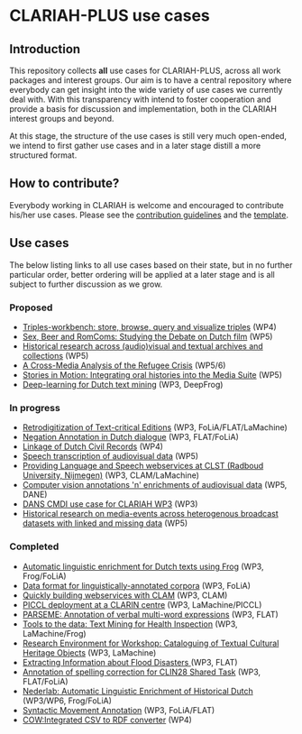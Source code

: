 # CLARIAH-PLUS use cases

## Introduction

This repository collects **all** use cases for CLARIAH-PLUS, across all work
packages and interest groups. Our aim is to have a central repository where
everybody can get insight into the wide variety of use cases we currently deal
with. With this transparency with intend to foster cooperation and provide a basis
for discussion and implementation, both in the CLARIAH interest groups and beyond.

At this stage, the structure of the use cases is still very much open-ended, we
intend to first gather use cases and in a later stage distill a more structured
format.

## How to contribute?

Everybody working in CLARIAH is welcome and encouraged to contribute his/her
use cases. Please see the [contribution guidelines](CONTRIBUTING.md) and the [template](TEMPLATE.md).

## Use cases

The below listing links to all use cases based on their state, but in no further particular order, better ordering will be applied at a later stage and is all subject to further discussion as we grow.

### Proposed

* [Triples-workbench: store, browse, query and visualize triples](cases/triples-workbench.md) (WP4)
* [Sex, Beer and RomComs: Studying the Debate on Dutch film](cases/debate_on_dutch_film.md) (WP5)
* [Historical research across (audio)visual and textual archives and collections](cases/historical_research_across_archives_collections.md) (WP5)
* [A Cross-Media Analysis of the Refugee Crisis](cases/Cross-Media_Analysis_of_the_Refugee_Crisis.md) (WP5/6)
* [Stories in Motion: Integrating oral histories into the Media Suite](cases/stories_in_Motion.md) (WP5)
* [Deep-learning for Dutch text mining](cases/deepfrog.md) (WP3, DeepFrog)

### In progress

* [Retrodigitization of Text-critical Editions](cases/max-weber.md) (WP3, FoLiA/FLAT/LaMachine)
* [Negation Annotation in Dutch dialogue](cases/negation-annotation-task.md) (WP3, FLAT/FoLiA)
* [Linkage of Dutch Civil Records](cases/civil-records-linkage.md) (WP4)
* [Speech transcription of audiovisual data](cases/mediasuite-speech-transcription.md) (WP5)
* [Providing Language and Speech webservices at CLST (Radboud University, Nijmegen)](cases/clst-webservices.md) (WP3, CLAM/LaMachine)
* [Computer vision annotations 'n' enrichments of audiovisual data](cases/dane-av-enrichments.md) (WP5, DANE)
* [DANS CMDI use case for CLARIAH WP3](cases/dans-cmdi.md) (WP3)
* [Historical research on media-events across heterogenous broadcast datasets with linked and missing data](cases/historical_research_on_media-events_across_heterogenous_broadcast_data.md)
 (WP5)

### Completed

* [Automatic linguistic enrichment for Dutch texts using Frog](cases/frog.md) (WP3, Frog/FoLiA)
* [Data format for linguistically-annotated corpora](cases/folia-corpora.md) (WP3, FoLiA)
* [Quickly building webservices with CLAM](cases/clam-webservice.md) (WP3, CLAM)
* [PICCL deployment at a CLARIN centre](cases/piccl-deployment.md) (WP3, LaMachine/PICCL)
* [PARSEME: Annotation of verbal multi-word expressions](cases/parseme.md) (WP3, FLAT)
* [Tools to the data: Text Mining for Health Inspection](cases/text-mining-for-health-inspection.md) (WP3, LaMachine/Frog)
* [Research Environment for Workshop: Cataloguing of Textual Cultural Heritage
    Objects](cases/cataloguing-of-textual-cultural-heritage-objects.md) (WP3, LaMachine)
* [Extracting Information about Flood Disasters ](cases/flood-tags.md) (WP3, FLAT)
* [Annotation of spelling correction for CLIN28 Shared Task](cases/clin28sharedtask.md) (WP3, FLAT/FoLiA)
* [Nederlab: Automatic Linguistic Enrichment of Historical Dutch](cases/nederlab-enrichment.md) (WP3/WP6, Frog/FoLiA)
* [Syntactic Movement Annotation](cases/syntactic-movement-annotation.md) (WP3, FoLiA/FLAT)
* [COW:Integrated CSV to RDF converter](https://github.com/CLARIAH/usecases/blob/master/cases/usecase-cow.md) (WP4)
